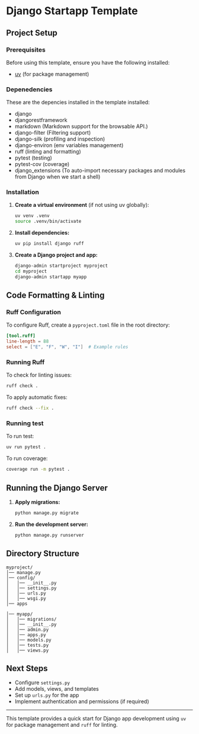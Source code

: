 # Django Startapp Template

## Project Setup

### Prerequisites
Before using this template, ensure you have the following installed:

- [uv](https://github.com/astral-sh/uv) (for package management)

### Depenedencies
These are the depencies installed in the template installed:

- django
- djangorestframework
- markdown (Markdown support for the browsable API.)
- django-filter (Filtering support)
- django-silk (profiling and inspection)
- django-environ (env variables management)
- ruff (linting and formatting)
- pytest (testing)
- pytest-cov (coverage)
- django_extensions (To auto-import necessary packages and modules from Django when we start a shell)

### Installation

1. **Create a virtual environment** (if not using uv globally):
   ```sh
   uv venv .venv
   source .venv/bin/activate
   ```

2. **Install dependencies:**
   ```sh
   uv pip install django ruff
   ```

3. **Create a Django project and app:**
   ```sh
   django-admin startproject myproject
   cd myproject
   django-admin startapp myapp
   ```

## Code Formatting & Linting

### Ruff Configuration
To configure Ruff, create a `pyproject.toml` file in the root directory:

```toml
[tool.ruff]
line-length = 88
select = ["E", "F", "W", "I"]  # Example rules
```

### Running Ruff
To check for linting issues:
```sh
ruff check .
```
To apply automatic fixes:
```sh
ruff check --fix .
```


### Running test
To run test:
```sh
uv run pytest .
```
To run coverage:
```sh
coverage run -m pytest .
```


## Running the Django Server

1. **Apply migrations:**
   ```sh
   python manage.py migrate
   ```
2. **Run the development server:**
   ```sh
   python manage.py runserver
   ```


## Directory Structure
```
myproject/
│── manage.py
│── config/
│   │── __init__.py
│   │── settings.py
│   │── urls.py
│   │── wsgi.py
│── apps

│── myapp/
│   │── migrations/
│   │── __init__.py
│   │── admin.py
│   │── apps.py
│   │── models.py
│   │── tests.py
│   │── views.py
```

## Next Steps
- Configure `settings.py`
- Add models, views, and templates
- Set up `urls.py` for the app
- Implement authentication and permissions (if required)

---
This template provides a quick start for Django app development using `uv` for package management and `ruff` for linting.
